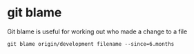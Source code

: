 git blame 
===
Git blame is useful for working out who made a change to a file

```
git blame origin/development filename --since=6.months
```
